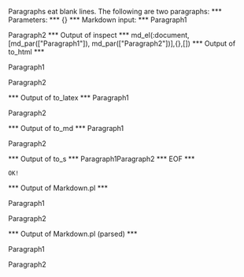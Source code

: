 Paragraphs eat blank lines.
The following are two paragraphs:
*** Parameters: ***
{}
*** Markdown input: ***
Paragraph1
	
Paragraph2
*** Output of inspect ***
md_el(:document,[md_par(["Paragraph1"]), md_par(["Paragraph2"])],{},[])
*** Output of to_html ***

<p>Paragraph1</p>

<p>Paragraph2</p>

*** Output of to_latex ***
Paragraph1

Paragraph2


*** Output of to_md ***
Paragraph1

Paragraph2


*** Output of to_s ***
Paragraph1Paragraph2
*** EOF ***



	OK!



*** Output of Markdown.pl ***
<p>Paragraph1</p>

<p>Paragraph2</p>

*** Output of Markdown.pl (parsed) ***
<p>Paragraph1</p
    ><p>Paragraph2</p
  >